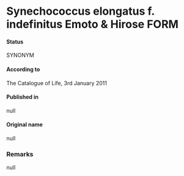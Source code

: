 # Synechococcus elongatus f. indefinitus Emoto & Hirose FORM

#### Status
SYNONYM

#### According to
The Catalogue of Life, 3rd January 2011

#### Published in
null

#### Original name
null

### Remarks
null